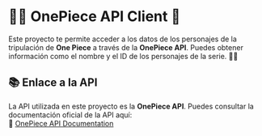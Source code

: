 # 🏴‍☠️ OnePiece API Client 🚢

Este proyecto te permite acceder a los datos de los personajes de la tripulación de **One Piece** a través de la **OnePiece API**. Puedes obtener información como el nombre y el ID de los personajes de la serie. 🌊✨

## 📚 Enlace a la API

La API utilizada en este proyecto es la **OnePiece API**. Puedes consultar la documentación oficial de la API aquí:  
🔗 [OnePiece API Documentation](https://api-onepiece.com/en/documentation)
